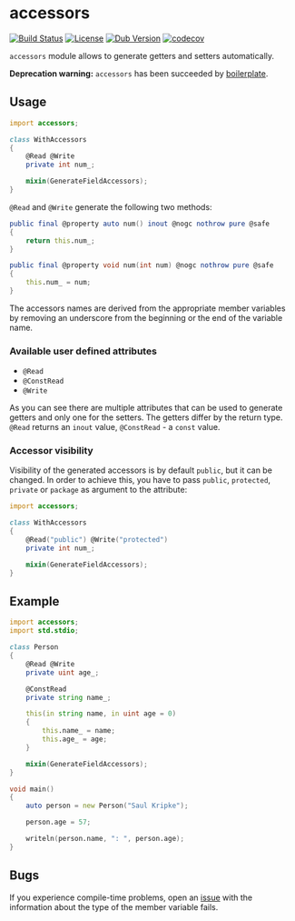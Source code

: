 # accessors

[![Build Status](https://travis-ci.org/funkwerk/accessors.svg?branch=master)](https://travis-ci.org/funkwerk/accessors)
[![License](https://img.shields.io/badge/license-BSL_1.0-blue.svg)](https://raw.githubusercontent.com/funkwerk/accessors/master/LICENSE)
[![Dub Version](https://img.shields.io/dub/v/accessors.svg)](https://code.dlang.org/packages/accessors)
[![codecov](https://codecov.io/gh/funkwerk/accessors/branch/master/graph/badge.svg)](https://codecov.io/gh/funkwerk/accessors)

`accessors` module allows to generate getters and setters automatically.

**Deprecation warning:** `accessors` has been succeeded by [boilerplate](https://github.com/funkwerk/boilerplate).

## Usage

```d
import accessors;

class WithAccessors
{
    @Read @Write
    private int num_;

    mixin(GenerateFieldAccessors);
}
```

`@Read` and `@Write` generate the following two methods:

```d
public final @property auto num() inout @nogc nothrow pure @safe
{
    return this.num_;
}

public final @property void num(int num) @nogc nothrow pure @safe
{
    this.num_ = num;
}
```

The accessors names are derived from the appropriate member variables by
removing an underscore from the beginning or the end of the variable name.

### Available user defined attributes

* `@Read`
* `@ConstRead`
* `@Write`

As you can see there are multiple attributes that can be used to generate
getters and only one for the setters. The getters differ by the return
type. `@Read` returns an `inout` value, `@ConstRead` - a `const` value.

### Accessor visibility

Visibility of the generated accessors is by default `public`, but it can be
changed. In order to achieve this, you have to pass `public`, `protected`,
`private` or `package` as argument to the attribute:

```d
import accessors;

class WithAccessors
{
    @Read("public") @Write("protected")
    private int num_;

    mixin(GenerateFieldAccessors);
}
```

## Example

```d
import accessors;
import std.stdio;

class Person
{
    @Read @Write
    private uint age_;

    @ConstRead
    private string name_;

    this(in string name, in uint age = 0)
    {
        this.name_ = name;
        this.age_ = age;
    }

    mixin(GenerateFieldAccessors);
}

void main()
{
    auto person = new Person("Saul Kripke");

    person.age = 57;

    writeln(person.name, ": ", person.age);
}
```

## Bugs

If you experience compile-time problems, open an
[issue](https://github.com/funkwerk/accessors/issues) with the
information about the type of the member variable fails.
